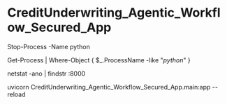 # CreditUnderwriting_Agentic_Workflow_Secured_App

Stop-Process -Name python

 Get-Process | Where-Object { $_.ProcessName -like "*python*" }

 netstat -ano | findstr :8000


 uvicorn CreditUnderwriting_Agentic_Workflow_Secured_App.main:app --reload
